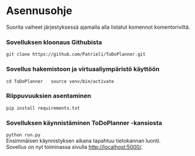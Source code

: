 # Asennusohje

Suorita vaiheet järjestyksessä ajamalla alla listatut komennot komentoriviltä.

### Sovelluksen kloonaus Githubista   
``
git clone https://github.com/Patrieli/ToDoPlanner.git
``

### Sovellus hakemistoon ja virtuaaliympäristö käyttöön    
``
cd ToDoPlanner  
source venv/bin/activate 
``

### Riippuvuuksien asentaminen  
``
pip install requirements.txt
``

### Sovelluksen käynnistäminen ToDoPlanner -kansiosta  
``
python run.py  
``  
Ensimmäisen käynnistyksen aikana tapahtuu tietokannan luonti.  
Sovellus on nyt toiminassa sivulla [http://localhost:5000/](http://localhost:5000/).
